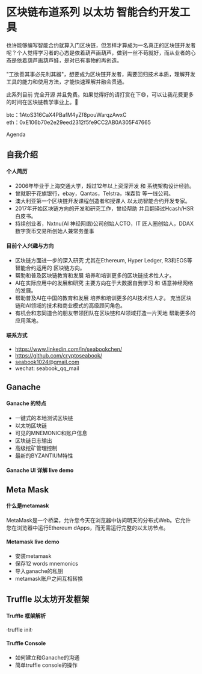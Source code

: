 # 区块链布道系列 以太坊 智能合约开发工具

也许能够编写智能合约就算入门区块链，但怎样才算成为一名真正的区块链开发者呢？个人觉得学习者的心态是依着葫芦画葫芦，做到一丝不苟就好，而从业者的心态是依着葫芦画葫芦娃，是对已有事物的再创造。
<br>
<br>
"工欲善其事必先利其器"，想要成为区块链开发者，需要回归技术本质，理解开发工具的能力和使用方法，才能快速理解并融会贯通。

此系列目前 完全开源 并且免费。如果觉得好的请打赏在下😄，可以让我花费更多的时间在区块链教学事业上。🙏 <br>

btc：1AtoS316CaX4PBafM4yZf8pouWarqzAwxC
<br>
eth：0xE106b70e2e29eed2312f5fe9CC2AB0A305F47665

Agenda

## 自我介绍

#### 个人简历
 - 2006年毕业于上海交通大学，超过12年以上资深开发 和 系统架构设计经验。
 - 曾就职于花旗银行，ebay，Qantas，Telstra，埃森哲 等一线公司。 
 - 澳大利亚第一个区块链开发课程创造者和授课人 以太坊智能合约开发专家。 
 - 2017年开始区块链方向的开发和研究工作，曾经帮助 并且翻译过Hcash/HSR白皮书。
 - 持续创业者，Nxtnu(AI 神经网络)公司创始人CTO，IT 匠人圈创始人，DDAX数字货币交易所创始人兼常务董事
 
 
#### 目前个人兴趣与方向
 - 区块链方面进一步的深入研究 尤其在Ethereum, Hyper Ledger, R3和EOS等智能合约运用的 区块链方向。
 - 帮助和普及区块链教育和发展 培养和培训更多的区块链技术性人才。 
 - AI在实际应用中的发展和研究 主要方向在于大数据自我学习 和 语意神经网络的发展。 
 - 帮助普及AI在中国的教育和发展 培养和培训更多的AI技术性人才。 充当区块链和AI领域的技术和商业模式的高级顾问⻆色。 
 - 有机会和志同道合的朋友带领团队在区块链和AI领域打造一片天地 帮助更多的应用落地。
  

#### 联系方式
 - https://www.linkedin.com/in/seabookchen/
 - https://github.com/cryptoseabook/
 - seabook1024@gmail.com
 - wechat: seabook_qq_mail
 
## Ganache

#### Ganache 的特点
  - 一键式的本地测试区块链
  - 以太坊区块链
  - 可见的MNEMONIC和账户信息
  - 区块链日志输出
  - 高级挖矿管理控制
  - 最新的BYZANTIUM特性

#### Ganache UI 详解 live demo

## Meta Mask

#### 什么是metamask
  MetaMask是一个桥梁，允许您今天在浏览器中访问明天的分布式Web。它允许您在浏览器中运行Ethereum dApps，而无需运行完整的以太坊节点。
  
#### Metamask live demo
  - 安装metamask
  - 保存12 words mnemonics
  - 导入ganache的私钥 
  - metamask账户之间互相转换

## Truffle 以太坊开发框架

#### Truffle 框架解析
  ·truffle init·
  
#### Truffle Console
  - 如何建立和Ganache的沟通
  - 简单truffle console的操作
  


